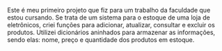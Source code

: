 Este é meu primeiro projeto que fiz para um trabalho da faculdade que estou cursando. Se trata de um sistema para o estoque de uma loja de eletrônicos, criei funções para adicionar, atualizar, consultar e excluir os produtos. Utilizei dicionários aninhados para armazenar as informações, sendo elas: nome, preço e quantidade dos produtos em estoque.
